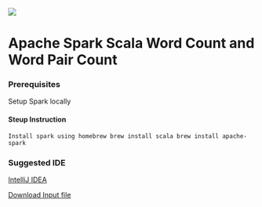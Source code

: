 ![](https://camo.githubusercontent.com/b5eb294b863520d2a059fb7718c941dd475dfdd83379bce47c981589944c8095/687474703a2f2f737061726b2e6170616368652e6f72672f646f63732f6c61746573742f696d672f737061726b2d6c6f676f2d68642e706e67)


# Apache Spark Scala Word Count and Word Pair Count


### Prerequisites 

Setup Spark locally

#### Steup Instruction

`
Install spark using homebrew
brew install scala
brew install apache-spark
`

### Suggested IDE
[IntelliJ IDEA](https://www.jetbrains.com/idea/download/#section=mac)

[Download Input file](https://www.gutenberg.org/files/3200/3200.zip)
